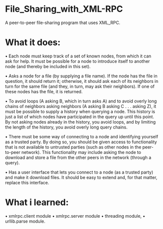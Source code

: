 # File_Sharing_with_XML-RPC
A peer-to-peer file-sharing program that uses XML_RPC.

# What it does:
• Each node must keep track of a set of known nodes, from which it can ask for help.
It must be possible for a node to introduce itself to another node (and thereby be
included in this set).<p>

• Asks a node for a file (by supplying a file name). If the node has
the file in question, it should return it; otherwise, it should ask each of its neighbors
in turn for the same file (and they, in turn, may ask their neighbors). If one of these
nodes has the file, it is returned.<p>

• To avoid loops (A asking B, which in turn asks A) and to avoid overly long chains of
neighbors asking neighbors (A asking B asking C . . . asking Z), it must be possible
to supply a history when querying a node. This history is just a list of which nodes
have participated in the query up until this point. By not asking nodes already in the
history, you avoid loops, and by limiting the length of the history, you avoid overly
long query chains.<p>

• There must be some way of connecting to a node and identifying yourself as a
trusted party. By doing so, you should be given access to functionality that is not
available to untrusted parties (such as other nodes in the peer-to-peer network).
This functionality may include asking the node to download and store a file from the
other peers in the network (through a query).<p>

• Has a user interface that lets you connect to a node (as a trusted
party) and make it download files. It should be easy to extend and, for that matter,
replace this interface.<p>
  
# What i learned:
• xmlrpc.client module
• xmlrpc.server module
• threading module,
• urllib.parse module.


